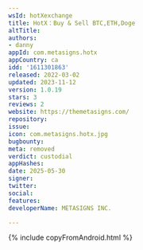 ```yaml
---
wsId: hotXexchange
title: HotX：Buy & Sell BTC,ETH,Doge
altTitle: 
authors:
- danny
appId: com.metasigns.hotx
appCountry: ca
idd: '1611301863'
released: 2022-03-02
updated: 2023-11-12
version: 1.0.19
stars: 3
reviews: 2
website: https://themetasigns.com/
repository: 
issue: 
icon: com.metasigns.hotx.jpg
bugbounty: 
meta: removed
verdict: custodial
appHashes: 
date: 2025-05-30
signer: 
twitter: 
social: 
features: 
developerName: METASIGNS INC.

---
```


{% include copyFromAndroid.html %}
